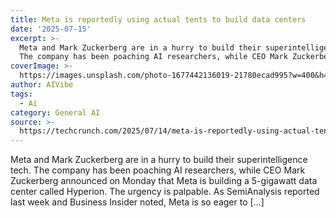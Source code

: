 ```yaml
---
title: Meta is reportedly using actual tents to build data centers
date: '2025-07-15'
excerpt: >-
  Meta and Mark Zuckerberg are in a hurry to build their superintelligence tech.
  The company has been poaching AI researchers, while CEO Mark Zuckerberg...
coverImage: >-
  https://images.unsplash.com/photo-1677442136019-21780ecad995?w=400&h=200&fit=crop&auto=format
author: AIVibe
tags:
  - Ai
category: General AI
source: >-
  https://techcrunch.com/2025/07/14/meta-is-reportedly-using-actual-tents-to-build-data-centers/
---
```

Meta and Mark Zuckerberg are in a hurry to build their superintelligence tech. The company has been poaching AI researchers, while CEO Mark Zuckerberg announced on Monday that Meta is building a 5-gigawatt data center called Hyperion. The urgency is palpable. As SemiAnalysis reported last week and Business Insider noted, Meta is so eager to [&#8230;]
